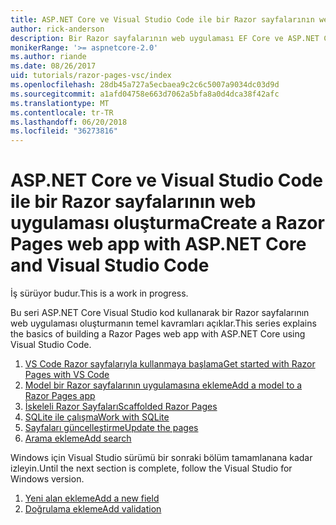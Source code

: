 ```yaml
---
title: ASP.NET Core ve Visual Studio Code ile bir Razor sayfalarının web uygulaması oluşturma
author: rick-anderson
description: Bir Razor sayfalarının web uygulaması EF Core ve ASP.NET Core ile oluşturun.
monikerRange: '>= aspnetcore-2.0'
ms.author: riande
ms.date: 08/26/2017
uid: tutorials/razor-pages-vsc/index
ms.openlocfilehash: 28db45a727a5ecbaea9c2c6c5007a9034dc03d9d
ms.sourcegitcommit: a1afd04758e663d7062a5bfa8a0d4dca38f42afc
ms.translationtype: MT
ms.contentlocale: tr-TR
ms.lasthandoff: 06/20/2018
ms.locfileid: "36273816"
---
```

# <a name="create-a-razor-pages-web-app-with-aspnet-core-and-visual-studio-code"></a><span data-ttu-id="dc540-103">ASP.NET Core ve Visual Studio Code ile bir Razor sayfalarının web uygulaması oluşturma</span><span class="sxs-lookup"><span data-stu-id="dc540-103">Create a Razor Pages web app with ASP.NET Core and Visual Studio Code</span></span>

<span data-ttu-id="dc540-104">İş sürüyor budur.</span><span class="sxs-lookup"><span data-stu-id="dc540-104">This is a work in progress.</span></span>

<span data-ttu-id="dc540-105">Bu seri ASP.NET Core Visual Studio kod kullanarak bir Razor sayfalarının web uygulaması oluşturmanın temel kavramları açıklar.</span><span class="sxs-lookup"><span data-stu-id="dc540-105">This series explains the basics of building a Razor Pages web app with ASP.NET Core using Visual Studio Code.</span></span>

1. [<span data-ttu-id="dc540-106">VS Code Razor sayfalarıyla kullanmaya başlama</span><span class="sxs-lookup"><span data-stu-id="dc540-106">Get started with Razor Pages with VS Code</span></span>](xref:tutorials/razor-pages-vsc/razor-pages-start)
2. [<span data-ttu-id="dc540-107">Model bir Razor sayfalarının uygulamasına ekleme</span><span class="sxs-lookup"><span data-stu-id="dc540-107">Add a model to a Razor Pages app</span></span>](xref:tutorials/razor-pages-vsc/model)
3. [<span data-ttu-id="dc540-108">İskeleli Razor Sayfaları</span><span class="sxs-lookup"><span data-stu-id="dc540-108">Scaffolded Razor Pages</span></span>](xref:tutorials/razor-pages-vsc/page)
4. [<span data-ttu-id="dc540-109">SQLite ile çalışma</span><span class="sxs-lookup"><span data-stu-id="dc540-109">Work with SQLite</span></span>](xref:tutorials/razor-pages-vsc/sql)
5. [<span data-ttu-id="dc540-110">Sayfaları güncelleştirme</span><span class="sxs-lookup"><span data-stu-id="dc540-110">Update the pages</span></span>](xref:tutorials/razor-pages-vsc/da1)
6. [<span data-ttu-id="dc540-111">Arama ekleme</span><span class="sxs-lookup"><span data-stu-id="dc540-111">Add search</span></span>](xref:tutorials/razor-pages-vsc/search)

<span data-ttu-id="dc540-112">Windows için Visual Studio sürümü bir sonraki bölüm tamamlanana kadar izleyin.</span><span class="sxs-lookup"><span data-stu-id="dc540-112">Until the next section is complete, follow the Visual Studio for Windows version.</span></span>

1. [<span data-ttu-id="dc540-113">Yeni alan ekleme</span><span class="sxs-lookup"><span data-stu-id="dc540-113">Add a new field</span></span>](xref:tutorials/razor-pages/new-field)
1. [<span data-ttu-id="dc540-114">Doğrulama ekleme</span><span class="sxs-lookup"><span data-stu-id="dc540-114">Add validation</span></span>](xref:tutorials/razor-pages/validation)
